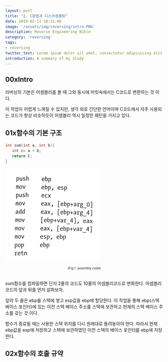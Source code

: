 ```yaml
---
layout: post
title: "2. C문법과 디스어셈블링"
date: 2019-02-11 18:31:00
image: '/assets/img/reversing/intro.PNG'
description: Reverse Engineering Bible
category: 'reversing'
tags:
- reversing
twitter_text: Lorem ipsum dolor sit amet, consectetur adipisicing elit.
introduction: A summary of my study
---
```


## 00xIntro

 리버싱의 기본은 어셈블리를 볼 때 그와 동시에 머릿속에서는 C코드로 변환하는 것 이다.

 이 작업이 어렵게 느껴질 수 있지만, 생각 외로 간단한 언어이며 C코드에서 자주 사용되는 코드가 항상 비슷하듯이 어셈블리 역시 일정한 패턴을 가지고 있다.

 ## 01x함수의 기본 구조

 ~~~c
 int sum(int a, int b){
    int c= a + b;
    return C;
 }
~~~
![problem](/assets/img/reversing/2/fig1.PNG "assembly code")
<center><font size="0.5em">(Fig 1. assembly code)</font></center><br>

sum함수를 컴파일하면 단지 2줄의 코드도 10줄의 어셈블리코드로 변화한다. 어셈블리 코드의 앞과 뒤를 먼저 살펴보자.

앞의 두 줄은 ebp를 스택에 쌓고 esp값을 ebp에 할당한다. 이 작업을 통해 ebp(스택 베이스 포인터)에 있는 이전 스택 베이스 주소를 스택에 보관하고 현재의 스택 베이스 주소를 갖는 것 이다.

함수가 종료될 때는 사용한 스택 위치를 다시 원래대로 돌려놓아야 한다. 따라서 현재 ebp값을 esp에 저장하고 스택에 보관하였던 이전 스택의 베이스 포인터를 ebp에 저장한다.

## 02x함수의 호출 규약